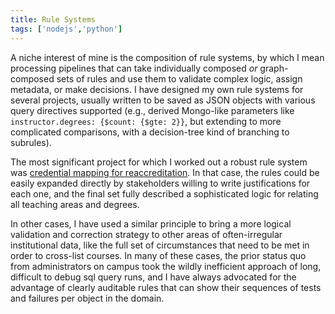 ```yaml
---
title: Rule Systems
tags: ['nodejs','python']
---
```


A niche interest of mine is the composition of rule systems, by which I mean processing pipelines that can take individually composed _or_ graph-composed sets of rules and use them to validate complex logic, assign metadata, or make decisions. I have designed my own rule systems for several projects, usually written to be saved as JSON objects with various query directives supported (e.g., derived Mongo-like parameters like `instructor.degrees: {$count: {$gte: 2}}`, but extending to more complicated comparisons, with a decision-tree kind of branching to subrules). 

The most significant project for which I worked out a robust rule system was [credential mapping for reaccreditation](/projects/credentials). In that case, the rules could be easily expanded directly by stakeholders willing to write justifications for each one, and the final set fully described a sophisticated logic for relating all teaching areas and degrees.

In other cases, I have used a similar principle to bring a more logical validation and correction strategy to other areas of often-irregular institutional data, like the full set of circumstances that need to be met in order to cross-list courses. In many of these cases, the prior status quo from administrators on campus took the wildly inefficient approach of long, difficult to debug sql query runs, and I have always advocated for the advantage of clearly auditable rules that can show their sequences of tests and failures per object in the domain. 